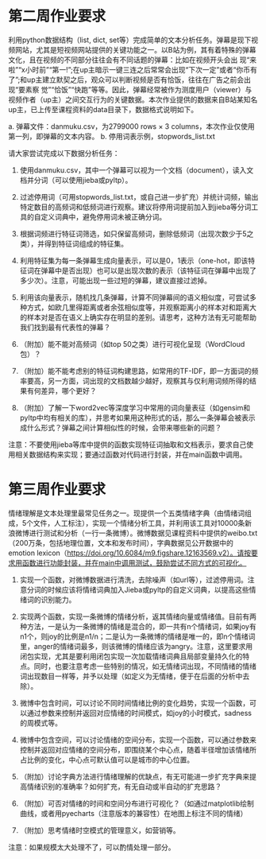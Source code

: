 # 第二周作业要求

利用python数据结构（list, dict, set等）完成简单的文本分析任务。弹幕是现下视频网站，尤其是短视频网站提供的关键功能之一。以B站为例，其有着特殊的弹幕文化，且在视频的不同部分往往会有不同话题的弹幕：比如在视频开头会出 现“来啦”“x小时前”“第一!”;在up主暗示一键三连之后常常会出现“下次一定”或者“你币有 了”;和up主建立默契之后，观众可以判断视频是否有恰饭，往往在广告之前会出现“要素察 觉”“恰饭”“快跑”等等。因此，弹幕经常被作为测度用户（viewer）与视频作者（up主）之间交互行为的关键数据。本次作业提供的数据来自B站某知名up主，已上传至课程资料的data目录下，数据格式说明如下。

a. 弹幕文件：danmuku.csv，为2799000 rows × 3 columns，本次作业仅使用第一列，即弹幕的文本内容。
b. 停用词表示例，stopwords_list.txt

请大家尝试完成以下数据分析任务：

1. 使用danmuku.csv，其中一个弹幕可以视为一个文档（document），读入文档并分词（可以使用jieba或pyltp）。

2. 过滤停用词（可用stopwords_list.txt，或自己进一步扩充）并统计词频，输出特定数目的高频词和低频词进行观察。建议将停用词提前加入到jieba等分词工具的自定义词典中，避免停用词未被正确分词。

3. 根据词频进行特征词筛选，如只保留高频词，删除低频词（出现次数少于5之类），并得到特征词组成的特征集。

4. 利用特征集为每一条弹幕生成向量表示，可以是0，1表示（one-hot，即该特征词在弹幕中是否出现）也可以是出现次数的表示（该特征词在弹幕中出现了多少次）。注意，可能出现一些过短的弹幕，建议直接过滤掉。

5. 利用该向量表示，随机找几条弹幕，计算不同弹幕间的语义相似度，可尝试多种方式，如欧几里得距离或者余弦相似度等，并观察距离小的样本对和距离大的样本对是否在语义上确实存在明显的差别。请思考，这种方法有无可能帮助我们找到最有代表性的弹幕？

6. （附加）能不能对高频词（如top 50之类）进行可视化呈现（WordCloud包）？

7. （附加）能不能考虑别的特征词构建思路，如常用的TF-IDF，即一方面词的频率要高，另一方面，词出现的文档数越少越好，观察其与仅利用词频所得的结果有何差异，哪个更好？

8. （附加）了解一下word2vec等深度学习中常用的词向量表征（如gensim和pyltp中均有相关的库），并思考如果用这种形式的话，那么一条弹幕会被表示成什么形式？弹幕之间计算相似性的时候，会带来哪些新的问题？

注意：不要使用jieba等库中提供的函数实现特征词抽取和文档表示，要求自己使用相关数据结构来实现；要通过函数对代码进行封装，并在main函数中调用。

# 第三周作业要求

情绪理解是文本处理里最常见任务之一。现提供一个五类情绪字典（由情绪词组成，5个文件，人工标注），实现一个情绪分析工具，并利用该工具对10000条新浪微博进行测试和分析（一行一条微博）。微博数据见课程资料中提供的weibo.txt（200万条，包括地理位置，文本和发布时间），字典数据见公开数据中的emotion lexicon（https://doi.org/10.6084/m9.figshare.12163569.v2）。请按要求用函数进行功能封装，并在main中调用测试，鼓励尝试不同方式的可视化。

1. 实现一个函数，对微博数据进行清洗，去除噪声（如url等），过滤停用词。注意分词的时候应该将情绪词典加入Jieba或pyltp的自定义词典，以提高这些情绪词的识别能力。

2. 实现两个函数，实现一条微博的情绪分析，返其情绪向量或情绪值。目前有两种方法，一是认为一条微博的情绪是混合的，即一共有n个情绪词，如果joy有n1个，则joy的比例是n1/n；二是认为一条微博的情绪是唯一的，即n个情绪词里，anger的情绪词最多，则该微博的情绪应该为angry。注意，这里要求用闭包实现，尤其是要利用闭包实现一次加载情绪词典且局部变量持久化的特点。同时，也要注意考虑一些特别的情况，如无情绪词出现，不同情绪的情绪词出现数目一样等，并予以处理（如定义为无情绪，便于在后面的分析中去除）。

3. 微博中包含时间，可以讨论不同时间情绪比例的变化趋势，实现一个函数，可以通过参数来控制并返回对应情绪的时间模式，如joy的小时模式，sadness的周模式等。

4. 微博中包含空间，可以讨论情绪的空间分布，实现一个函数，可以通过参数来控制并返回对应情绪的空间分布，即围绕某个中心点，随着半径增加该情绪所占比例的变化，中心点可默认值可以是城市的中心位置。

5. （附加）讨论字典方法进行情绪理解的优缺点，有无可能进一步扩充字典来提高情绪识别的准确率？如何扩充，有无自动或半自动的扩充思路？

6. （附加）可否对情绪的时间和空间分布进行可视化？（如通过matplotlib绘制曲线，或者用pyecharts（注意版本的兼容性）在地图上标注不同的情绪）

7. （附加）思考情绪时空模式的管理意义，如营销等。

注意：如果规模太大处理不了，可以酌情处理一部分。